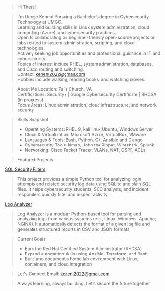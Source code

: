 >Hi There!

>I'm Dereje Keneni
Pursuing a Bachelor’s degree in Cybersecurity Technology at UMGC.  
Learning and building skills in Linux system administration, cloud computing (Azure), and cybersecurity practices.  
Open to collaborating on beginner-friendly open-source projects or labs related to system administration, scripting, and cloud technologies.  
Actively seeking job opportunities and professional guidance in IT and cybersecurity.  
Topics of interest include RHEL, system administration, databases, and Cisco routing and switching.  
Contact: keneni2022@gmail.com  
Hobbies include walking, reading books, and watching movies.

>About Me
Location: Falls Church, VA  
Certifications: Security+ | Google Cybersecurity Certificate | RHCSA (in progress)  
Focus Areas: Linux administration, cloud infrastructure, and network security

>Skills Snapshot
>- Operating Systems: RHEL 9, kali linux,Ubuntu, Windows Server  
>- Cloud & Virtualization: Microsoft Azure, VirtualBox, VMware  
>- Languages & Tools: Bash, Python, Git, Ansible and Django
>- Cybersecurity Tools: Nmap, John the Ripper, Wireshark, Splunk
>- Networking: Cisco Packet Tracer, VLANs, NAT, OSPF, ACLs  

>Featured Projects

[SQL Security Filters](https://github.com/Keneni-Tech/sql-security-filters)
> This project provides a simple Python tool for analyzing login attempts and related security log data using SQLite and plain SQL files. It helps cybersecurity students, SOC analysts, and incident responders quickly filter and inspect activity

[Log Analyzer](https://github.com/Keneni-Tech/log-analyzer)
> Log Analyzer is a modular Python-based tool for parsing and analyzing logs from various systems (e.g., Linux, Windows, Apache, NGINX). It automatically detects the format of a given log file and generates structured reports in CSV and JSON formats

>Current Goals
>- Earn the Red Hat Certified System Administrator (RHCSA)  
>- Expand automation skills using Ansible, Terraform, and Bash  
>- Build and document a home lab environment with Linux, containers, and cloud integration

>Let's Connect
Email: keneni2022@gmail.com
 
>Always learning, always building. Let’s secure the future together
